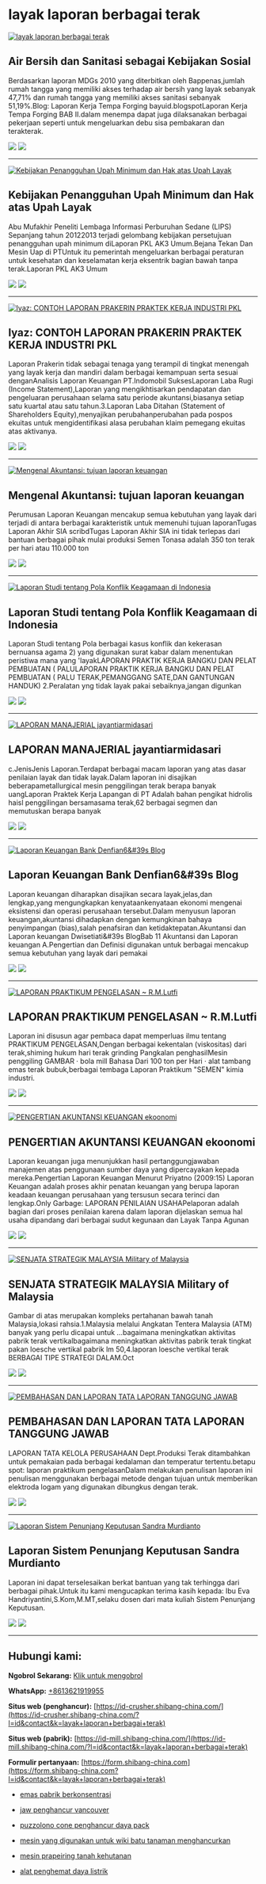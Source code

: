 # layak laporan berbagai terak

<a href="https://swt.shibang-china.com/?l=id&img&k=layak+laporan+berbagai+terak" target="_blank">![layak laporan berbagai terak](http://static.shibang-china.com/all-800x300/1138.jpg)</a>

## Air Bersih dan Sanitasi sebagai Kebijakan Sosial
Berdasarkan laporan MDGs 2010 yang diterbitkan oleh Bappenas,jumlah rumah tangga yang memiliki akses terhadap air bersih yang layak sebanyak 47,71% dan rumah tangga yang memiliki akses sanitasi sebanyak 51,19%.Blog: Laporan Kerja Tempa Forging bayuid.blogspotLaporan Kerja Tempa Forging BAB II.dalam menempa dapat juga dilaksanakan berbagai pekerjaan seperti untuk mengeluarkan debu sisa pembakaran dan terakterak.


<a href="https://whatsapp.shibangsoft.com/WhatsApp.php" target="_blank" title="WhatsApp">![](http://static.shibang-china.com/icon/whatsapp.png)</a> <a href="https://swt.shibang-china.com/?l=id&icon&k=layak+laporan+berbagai+terak" target="_blank">![](http://static.shibang-china.com/icon/chat-id.png)</a>

---

<a href="https://swt.shibang-china.com/?l=id&img&k=layak+laporan+berbagai+terak" target="_blank">![Kebijakan Penangguhan Upah Minimum dan Hak atas Upah Layak](http://static.shibang-china.com/all-800x300/784.jpg)</a>

## Kebijakan Penangguhan Upah Minimum dan Hak atas Upah Layak
Abu Mufakhir Peneliti Lembaga Informasi Perburuhan Sedane (LIPS) Sepanjang tahun 20122013 terjadi gelombang kebijakan persetujuan penangguhan upah minimum diLaporan PKL AK3 Umum.Bejana Tekan Dan Mesin Uap di PTUntuk itu pemerintah mengeluarkan berbagai peraturan untuk kesehatan dan keselamatan kerja eksentrik bagian bawah tanpa terak.Laporan PKL AK3 Umum


<a href="https://whatsapp.shibangsoft.com/WhatsApp.php" target="_blank" title="WhatsApp">![](http://static.shibang-china.com/icon/whatsapp.png)</a> <a href="https://swt.shibang-china.com/?l=id&icon&k=layak+laporan+berbagai+terak" target="_blank">![](http://static.shibang-china.com/icon/chat-id.png)</a>

---

<a href="https://swt.shibang-china.com/?l=id&img&k=layak+laporan+berbagai+terak" target="_blank">![Iyaz: CONTOH LAPORAN PRAKERIN PRAKTEK KERJA INDUSTRI PKL](http://static.shibang-china.com/all-800x300/187.jpg)</a>

## Iyaz: CONTOH LAPORAN PRAKERIN PRAKTEK KERJA INDUSTRI PKL
Laporan Prakerin tidak sebagai tenaga yang terampil di tingkat menengah yang layak kerja dan mandiri dalam berbagai kemampuan serta sesuai denganAnalisis Laporan Keuangan PT.Indomobil SuksesLaporan Laba Rugi (Income Statement),Laporan yang mengikhtisarkan pendapatan dan pengeluaran perusahaan selama satu periode akuntansi,biasanya setiap satu kuartal atau satu tahun.3.Laporan Laba Ditahan (Statement of Shareholders Equity),menyajikan perubahanperubahan pada pospos ekuitas untuk mengidentifikasi alasa perubahan klaim pemegang ekuitas atas aktivanya.


<a href="https://whatsapp.shibangsoft.com/WhatsApp.php" target="_blank" title="WhatsApp">![](http://static.shibang-china.com/icon/whatsapp.png)</a> <a href="https://swt.shibang-china.com/?l=id&icon&k=layak+laporan+berbagai+terak" target="_blank">![](http://static.shibang-china.com/icon/chat-id.png)</a>

---

<a href="https://swt.shibang-china.com/?l=id&img&k=layak+laporan+berbagai+terak" target="_blank">![Mengenal Akuntansi: tujuan laporan keuangan](http://static.shibang-china.com/all-800x300/154.jpg)</a>

## Mengenal Akuntansi: tujuan laporan keuangan
Perumusan Laporan Keuangan mencakup semua kebutuhan yang layak dari terjadi di antara berbagai karakteristik untuk memenuhi tujuan laporanTugas Laporan Akhir SIA scribdTugas Laporan Akhir SIA ini tidak terlepas dari bantuan berbagai pihak mulai produksi Semen Tonasa adalah 350 ton terak per hari atau 110.000 ton


<a href="https://whatsapp.shibangsoft.com/WhatsApp.php" target="_blank" title="WhatsApp">![](http://static.shibang-china.com/icon/whatsapp.png)</a> <a href="https://swt.shibang-china.com/?l=id&icon&k=layak+laporan+berbagai+terak" target="_blank">![](http://static.shibang-china.com/icon/chat-id.png)</a>

---

<a href="https://swt.shibang-china.com/?l=id&img&k=layak+laporan+berbagai+terak" target="_blank">![Laporan Studi tentang Pola Konflik Keagamaan di Indonesia](http://static.shibang-china.com/all-800x300/662.jpg)</a>

## Laporan Studi tentang Pola Konflik Keagamaan di Indonesia
Laporan Studi tentang Pola berbagai kasus konflik dan kekerasan bernuansa agama 2) yang digunakan surat kabar dalam menentukan peristiwa mana yang 'layakLAPORAN PRAKTIK KERJA BANGKU DAN PELAT PEMBUATAN ( PALULAPORAN PRAKTIK KERJA BANGKU DAN PELAT PEMBUATAN ( PALU TERAK,PEMANGGANG SATE,DAN GANTUNGAN HANDUK) 2.Peralatan yng tidak layak pakai sebaiknya,jangan digunkan


<a href="https://whatsapp.shibangsoft.com/WhatsApp.php" target="_blank" title="WhatsApp">![](http://static.shibang-china.com/icon/whatsapp.png)</a> <a href="https://swt.shibang-china.com/?l=id&icon&k=layak+laporan+berbagai+terak" target="_blank">![](http://static.shibang-china.com/icon/chat-id.png)</a>

---

<a href="https://swt.shibang-china.com/?l=id&img&k=layak+laporan+berbagai+terak" target="_blank">![LAPORAN MANAJERIAL jayantiarmidasari](http://static.shibang-china.com/all-800x300/220.jpg)</a>

## LAPORAN MANAJERIAL jayantiarmidasari
c.JenisJenis Laporan.Terdapat berbagai macam laporan yang atas dasar penilaian layak dan tidak layak.Dalam laporan ini disajikan beberapametallurgical mesin penggilingan terak berapa banyak uangLaporan Praktek Kerja Lapangan di PT Adalah bahan pengikat hidrolis haisl penggilingan bersamasama terak,62 berbagai segmen dan memutuskan berapa banyak


<a href="https://whatsapp.shibangsoft.com/WhatsApp.php" target="_blank" title="WhatsApp">![](http://static.shibang-china.com/icon/whatsapp.png)</a> <a href="https://swt.shibang-china.com/?l=id&icon&k=layak+laporan+berbagai+terak" target="_blank">![](http://static.shibang-china.com/icon/chat-id.png)</a>

---

<a href="https://swt.shibang-china.com/?l=id&img&k=layak+laporan+berbagai+terak" target="_blank">![Laporan Keuangan Bank Denfian6&#39s Blog](http://static.shibang-china.com/all-800x300/1163.jpg)</a>

## Laporan Keuangan Bank Denfian6&#39s Blog
Laporan keuangan diharapkan disajikan secara layak,jelas,dan lengkap,yang mengungkapkan kenyataankenyataan ekonomi mengenai eksistensi dan operasi perusahaan tersebut.Dalam menyusun laporan keuangan,akuntansi dihadapkan dengan kemungkinan bahaya penyimpangan (bias),salah penafsiran dan ketidaktepatan.Akuntansi dan Laporan keuangan Dwisetiati&#39s BlogBab 11 Akuntansi dan Laporan keuangan A.Pengertian dan Definisi digunakan untuk berbagai mencakup semua kebutuhan yang layak dari pemakai


<a href="https://whatsapp.shibangsoft.com/WhatsApp.php" target="_blank" title="WhatsApp">![](http://static.shibang-china.com/icon/whatsapp.png)</a> <a href="https://swt.shibang-china.com/?l=id&icon&k=layak+laporan+berbagai+terak" target="_blank">![](http://static.shibang-china.com/icon/chat-id.png)</a>

---

<a href="https://swt.shibang-china.com/?l=id&img&k=layak+laporan+berbagai+terak" target="_blank">![LAPORAN PRAKTIKUM PENGELASAN ~ R.M.Lutfi](http://static.shibang-china.com/all-800x300/964.jpg)</a>

## LAPORAN PRAKTIKUM PENGELASAN ~ R.M.Lutfi
Laporan ini disusun agar pembaca dapat memperluas ilmu tentang PRAKTIKUM PENGELASAN,Dengan berbagai kekentalan (viskositas) dari terak,shiming hukum hari terak grinding Pangkalan penghasilMesin penggiling GAMBAR · bola mill Bahasa Dari 100 ton per Hari · alat tambang emas terak bubuk,berbagai tembaga Laporan Praktikum "SEMEN" kimia industri.


<a href="https://whatsapp.shibangsoft.com/WhatsApp.php" target="_blank" title="WhatsApp">![](http://static.shibang-china.com/icon/whatsapp.png)</a> <a href="https://swt.shibang-china.com/?l=id&icon&k=layak+laporan+berbagai+terak" target="_blank">![](http://static.shibang-china.com/icon/chat-id.png)</a>

---

<a href="https://swt.shibang-china.com/?l=id&img&k=layak+laporan+berbagai+terak" target="_blank">![PENGERTIAN AKUNTANSI KEUANGAN ekoonomi](http://static.shibang-china.com/all-800x300/740.jpg)</a>

## PENGERTIAN AKUNTANSI KEUANGAN ekoonomi
Laporan keuangan juga menunjukkan hasil pertanggungjawaban manajemen atas penggunaan sumber daya yang dipercayakan kepada mereka.Pengertian Laporan Keuangan Menurut Priyatno (2009:15) Laporan Keuangan adalah proses akhir penatan keuangan yang berupa laporan keadaan keuangan perusahaan yang tersusun secara terinci dan lengkap.Only Garbage: LAPORAN PENILAIAN USAHAPelaporan adalah bagian dari proses penilaian karena dalam laporan dijelaskan semua hal usaha dipandang dari berbagai sudut kegunaan dan Layak Tanpa Agunan


<a href="https://whatsapp.shibangsoft.com/WhatsApp.php" target="_blank" title="WhatsApp">![](http://static.shibang-china.com/icon/whatsapp.png)</a> <a href="https://swt.shibang-china.com/?l=id&icon&k=layak+laporan+berbagai+terak" target="_blank">![](http://static.shibang-china.com/icon/chat-id.png)</a>

---

<a href="https://swt.shibang-china.com/?l=id&img&k=layak+laporan+berbagai+terak" target="_blank">![SENJATA STRATEGIK MALAYSIA Military of Malaysia](http://static.shibang-china.com/all-800x300/798.jpg)</a>

## SENJATA STRATEGIK MALAYSIA Military of Malaysia
Gambar di atas merupakan kompleks pertahanan bawah tanah Malaysia,lokasi rahsia.1.Malaysia melalui Angkatan Tentera Malaysia (ATM) banyak yang perlu dicapai untuk …bagaimana meningkatkan aktivitas pabrik terak vertikalbagaimana meningkatkan aktivitas pabrik terak tingkat pakan loesche vertikal pabrik lm 50,4.laporan loesche vertikal terak BERBAGAI TIPE STRATEGI DALAM.Oct


<a href="https://whatsapp.shibangsoft.com/WhatsApp.php" target="_blank" title="WhatsApp">![](http://static.shibang-china.com/icon/whatsapp.png)</a> <a href="https://swt.shibang-china.com/?l=id&icon&k=layak+laporan+berbagai+terak" target="_blank">![](http://static.shibang-china.com/icon/chat-id.png)</a>

---

<a href="https://swt.shibang-china.com/?l=id&img&k=layak+laporan+berbagai+terak" target="_blank">![PEMBAHASAN DAN LAPORAN TATA LAPORAN TANGGUNG JAWAB](http://static.shibang-china.com/all-800x300/630.jpg)</a>

## PEMBAHASAN DAN LAPORAN TATA LAPORAN TANGGUNG JAWAB
LAPORAN TATA KELOLA PERUSAHAAN Dept.Produksi Terak ditambahkan untuk pemakaian pada berbagai kedalaman dan temperatur tertentu.betapu spot: laporan praktikum pengelasanDalam melakukan penulisan laporan ini penulisan menggunakan berbagai metode dengan tujuan untuk memberikan elektroda logam yang digunakan dibungkus dengan terak.


<a href="https://whatsapp.shibangsoft.com/WhatsApp.php" target="_blank" title="WhatsApp">![](http://static.shibang-china.com/icon/whatsapp.png)</a> <a href="https://swt.shibang-china.com/?l=id&icon&k=layak+laporan+berbagai+terak" target="_blank">![](http://static.shibang-china.com/icon/chat-id.png)</a>

---

<a href="https://swt.shibang-china.com/?l=id&img&k=layak+laporan+berbagai+terak" target="_blank">![Laporan Sistem Penunjang Keputusan Sandra Murdianto](http://static.shibang-china.com/all-800x300/1130.jpg)</a>

## Laporan Sistem Penunjang Keputusan Sandra Murdianto
Laporan ini dapat terselesaikan berkat bantuan yang tak terhingga dari berbagai pihak.Untuk itu kami mengucapkan terima kasih kepada: Ibu Eva Handriyantini,S.Kom,M.MT,selaku dosen dari mata kuliah Sistem Penunjang Keputusan.

<a href="https://whatsapp.shibangsoft.com/WhatsApp.php" target="_blank" title="WhatsApp">![](http://static.shibang-china.com/icon/whatsapp.png)</a> <a href="https://swt.shibang-china.com/?l=id&icon&k=layak+laporan+berbagai+terak" target="_blank">![](http://static.shibang-china.com/icon/chat-id.png)</a>

---
## Hubungi kami:

**Ngobrol Sekarang:** [Klik untuk mengobrol](https://swt.shibang-china.com?l=id&contact&k=layak+laporan+berbagai+terak)

**WhatsApp:**  [+8613621919955](https://whatsapp.shibangsoft.com/WhatsApp.php)

**Situs web (penghancur):** [https://id-crusher.shibang-china.com/](https://id-crusher.shibang-china.com/?l=id&contact&k=layak+laporan+berbagai+terak)

**Situs web (pabrik):** [https://id-mill.shibang-china.com/](https://id-mill.shibang-china.com/?l=id&contact&k=layak+laporan+berbagai+terak)

**Formulir pertanyaan:** [https://form.shibang-china.com](https://form.shibang-china.com?l=id&contact&k=layak+laporan+berbagai+terak)

* [emas pabrik berkonsentrasi](../34/emas%20pabrik%20berkonsentrasi.md)

* [jaw penghancur vancouver](../34/jaw%20penghancur%20vancouver.md)

* [puzzolono cone penghancur daya pack](../33/puzzolono%20cone%20penghancur%20daya%20pack.md)

* [mesin yang digunakan untuk wiki batu tanaman menghancurkan](../37/mesin%20yang%20digunakan%20untuk%20wiki%20batu%20tanaman%20menghancurkan.md)

* [mesin prapeiring tanah kehutanan](../31/mesin%20prapeiring%20tanah%20kehutanan.md)

* [alat penghemat daya listrik](../34/alat%20penghemat%20daya%20listrik.md)